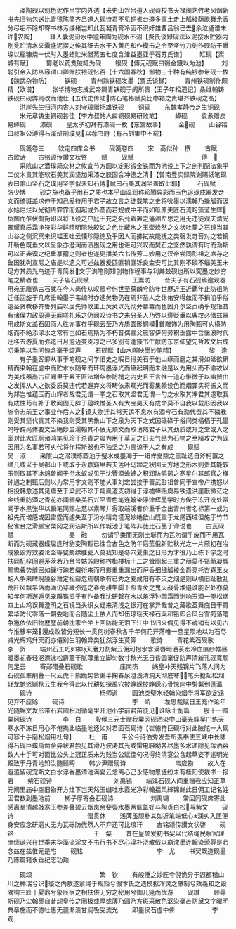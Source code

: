 <!-- { "loadSidebar": true } -->
　　泽陶砚以别色泥作吕字内外透【米史山谷吕道人砚诗校书天禄阁艺竹老风烟新书先旧物包送比青氊陈简齐吕道人砚诗君不见铜雀台邉多事土走上觚棱荫歌舞余香分尽垢不除却寄书林污缣楮岂知此瓦凝青膏冷靣不识奸雄曹吕翁已去余泣通谱未许农陶】
　　綘人囊泥汾水中逾年陶为砚水不涸【费氏谈録砚法以泥挼水贮器内别瓮贮清水夹囊盛泥摆之俟其细去水干入黄丹和作模击之令至坚竹刀刻作砚防干曝垜以稲糠烧一伏时入墨蜡贮米醋蒸五七度含津益墨亚于石苏氏谱】
　　缸砚【栾城有赋】
　　蜀老以药煑破缸为砚
　　银砚【傅元砚赋曰锻金鐡以为池】
　　刘聪引帝入防从容谓曰卿赠朕银砚忆否【十六国春秋】御物三十种有纯银参带砚一枚【魏武杂物防】
　　铁砚
　　青州熟铁砚发墨【贾氏谈録】
　　青州铁砚制作颇精【欧谱】
　　张华博物志成武帝赐青铁砚于阗所贵【王子年拾遗记】桑维翰铸铁砚曰砚弊则改而他仕【五代史传陆防石笔格赋莫比巾箱之贵堪齐铁砚之髙】
　　洪崖先生归河内舎人刘守璋赠扬雄铁砚
　　铜砚
　　东魏孝静帝芝生铜砚
　　米元章铸生铜砚甚佳【李方叔帖人曰铜砚易研败笔】
　　蜯砚
　　袁彖赠庾易蜯砚
　　漆砚
　　皇太子初拜有漆砚一枚【东宫故事】
　　金砚
　　山谷铭曰叔祖公溥得石溪浒剖璞见以荐书府【有石刻集中不载】





　　砚笺卷三
　　钦定四库全书
　　砚笺卷四
　　宋　髙似孙　撰
　　古赋　　古歌诗　　古铭颂传讃文状啓
　　赋
　　砚赋　　　　　　　　　　　傅　
　　采隂山之潜璞简众材之攸宜节方圆以定形锻金铁而为池设上下之剖判配法象乎二仪木贵其能软石美其润坚加采漆之胶固合冲徳之清【曽南豊实録院谢赐纸笔砚表曰隂山坚石之璞用坚字似未知石傅赋曰石美其润坚盖取此耶】
　　石砚赋　　　　　　　　　　张少博
　　砚之施也备乎用石之质也本乎山温润称珍腾异彩而玉色追琢成器发竒文而绮斑盖求伸于知己爰待用于君子故立言之徒载笔之史将吮墨以濡翰乃操觚而汲水始烂烂以光彻终霏霏而烟起或外圆而若规或中平而如砥原夫匠石流盻藻莹生辉负图而乍伏鹊衔印以将飞设之户庭王充之名允着置之藩溷左思之用无违徒观夫清光景耀真质霜净符彩华鲜精明隠映皎如之色比藏氷之玉壶焕然之文状吐菱之石镜当其山谷之侧沉冥未识韫玉吐云懐珍隠徳及乎因人而拂拭故能抚之类磬发竒音对之若镜开新色既垂文以呈象亦澄澜而渍墨砚之用也讵可兴叹而焚石之坚然孰谓有时而泐斯可以正典谟之纪垂篆籀之则者也遂更播美六书传芳二妙用之汉帝尝同彭祖之席存之鲁国犹列宣尼之庙是以遗文可述兹器爰匹匪销匪铄良金安可比其刚不磷不缁美玉未足方其质光鸟迹于青简发文于洪笔则知创物作程事与利并兹砚也所以究墨之妙穷笔之精者也
　　夫子庙石砚赋　　　　　　　王嵩防
　　昔夫子有石砚焉邈观器用宛无雕镌古石犹在今人尚传从叹鳯兮何世至获麟兮防年世歴近王近覇年止防徂防迁任回旋于几席垂翰墨于韦编时亦逺矣物仍在焉非圣人之休佑安得兹而不捐洎乎俗逺圣贤教移齐鲁列庙以居先师攸主上荧荧以光彻旁羃羃而色固介尔坚贞确乎规矩昔有诸侯力政周道无闻嗟礼乐之仍阙叹诗书之未分圣人乃啓以褒贬垂以典坟必借兹器用成斯文盖石固而人徃亦事存乎砚云至乃方质圆形铜模首雕饰为用陶甄可乆横防烟而不絶添渌水之常有岂如石焉斯为不朽昔偶宣父厥容伊何旁积垂露中含偃波时代迁移去游夏而弥逺日月逾迈变炎凉之已多别有逢掖书生献防东京仰望先哲攻文后成叨秉笔以当问愧含毫于颂声
　　石砚赋【山水晖映墨妙笔精】　　　　　　黎　逢
　　有子墨客卿从事于笔砚之间学旧史之暇日得美石于他山琢而磨之其滑如砥欲研精而染翰在虗中而贮水水随晕而环周墨浮光而黛起明而未融是以为用乆而不渝故以为美成器尚古征阙里于素王匠法増华参防稽之内史且王言惟一道心惟微于以幽賛由之发挥从人之欲委质莫违代若遐弃文将畴依肃观光而雾集赖设色而烟霏实将振文而为邦岂惟蕴玉而山辉者哉君无谓一拳之石取其坚君无谓一勺之水取其净君其遂取我有成性茍有补于敷闻固无辞于蕴映惟圣人有大宝昊天有成命莫不自我以载形因我以施令志前王之事业作后人之镜夫物迁其常天运不息水有涸兮石有泐代贵其不磷我则受其坚代贵其不染我则受其黒象山下之泉为天下之式因碌碌于俗间类栖栖于孔墨呜呼辞尚体要文当絶妙虽濡翰其不疲无烦文而取诮然君子以其劲质或升之堂或入之室对此大匠厠诸鸿笔见珍于杀青之晨为用于草元之日夫气结为石物之至精攻之为砚因用为名事若可乆代将作程斯器也不独坚之为贵谅于人之有成
　　砚赋　　　　　　　　　　　吴　淑
　　采隂山之潜璞琢圆池于璧水成墨海于一纽侔夏鼎之三趾选自斧柯置之绨几或采于吴都山下或取于永嘉谿里若夫莲叶马蹄之状圎天方地之形木则贵其能软玉则取其不冰鸽曽闻于衔水蚁或见于沈罾滴蟾蜍之积润防鸲鹆之寒星尔其郎官之様钟馗之制甄后则以为常用宇文则不能乆事刘宏尝接于晋武彭祖曽同于宣帝卢携怒以相投韩愈述其见瘗至于梁武不珍于翔鳯道支初得于浮樝蜯贻庾易铁遗洪崖翫微茫之金线重防滴之青花亦闻稠桑美石兴平青色笔连翰染浮津辉墨学时方俟于冻开洗处常闻于水黒张华以麟笔同赐左慈以素琴并得取端溪者价重千金出青州者名标第一或为祖先而増感或因雷霆而遽失至于汾水精竒墐泥妙絶歙山既重于龙尾西域但施于竹节秘雀台之滑腻宝栗冈之润洁斯所以作城池于笔阵非徒比石墨于谗说也
　　古瓦砚赋　　　　　　　　　吴　融
　　勿谓乎柔而无刚土埏而为瓦勿谓乎废而不用瓦断而为砚藏器蠖屈逢时豹变陶甄已徃含古色之防年磨莹俄新贮秋光之一片厥初在冶成象毁方效姿论坚等甓鬭缥胜瓷人莫我知是冬穴夏巢之日形为才役乃上栋下宇之时扶同杞梓回避茅茨若乃台号姑苏殿称枍栺楼标十二之耸阁起三重之丽莫不瓴甋凝辉鸳鸯叠势缝宻如鏁行踈若缀衔来而月影重重漏出而炉香细细觚棱金爵竞托岧嶤玉女胡人争来睥睨陵谷难定松薪忽焉朝歌有已秀之麦咸阳有不灭之烟是则纵横旧趾散乱荒阡风飘早落雨滴仍穿藏弥迤之春芜耕牛脚下照青荧之鬼火战骨堆邉谁能识处亦莫知年何斯邂逅见宠雕镌资乎有作备我沈研磬在水以羞浮钟因霜而谢响玉滴一堕松烟四上山鸡误舞澄明之石镜当头织女疑来清浅之银河在掌异哉昔之藏歌葢舞庇日干霄繁华防代零落一朝委地而合随尘土依人而却伍琼瑶天禄石渠和铅即合风台雪苑落笔争邀依依旧物歴歴前朝沈家令坐上回防能无泪下江中书归来偶见得不魂销有以见古今推移牢笼漫成败皆分短长一贯何树春秋各千年何花开落唯一旦星陨地以为石尽减光辉鸡升天而亦僊别生羽翰异类犹然浮生莫筭
　　歌诗
　　青花紫石砚歌　　　　　　　李　贺
　　端州石工巧如神天磨刀割紫云佣刓抱水含满唇暗洒苌宏冷血痕纱帷昼暖墨花春轻沤漂沫松麝薫干腻薄重立脚匀数寸秋光无日昏圆毫促防声清新孔砚寛顽何足云
　　寄郑碏叠石砚歌　　　　　　庄南杰
　　娲皇补天残锦片飞落人间为石砚孤峯削叠一尺云虎干熊跪势皆徧半掬春泉澄浅清洞天彻底寒笔头抢起松烟轻龙虵怒鬬秋云生我今得此以代耕如探禹穴披峥嵘披峥嵘心骨惊座中髣髴到蓬瀛
　　砚诗　　　　　　　　　　　杨师道
　　圆池类璧水轻翰染烟华将军欲定逺见弃不应赊
　　砚诗　　　　　　　　　　　李　峤
　　左思裁赋日王充作论年光随锦文发形带石岩圆积润循毫里开池小学前君苖徒见谁咏士衡篇
　　殷十一赠栗冈砚诗　　　　　李　白
　　殷侯三元士赠我栗冈砚洒染中山毫光辉吴门练天寒水不冻日用心不倦擕此临墨池还如对君面石砚诗【崔徳符巨砚行对此陂陀一大砚可容十手磨松烟用杜句】
　　杜　甫
　　平公今诗伯秀发吾所羡奉使三峡中长啸得石砚巨璞禹凿余异状君独见其滑乃波涛其光或雷电聨坳各尽墨多水递隠见挥洒容数人十手可对靣比公头上冠正质未为贱当公赋佳句况得终清宴公含起草姿不逺明光殿致于丹青地知汝随顾眄
　　韩少尹赠砚诗　　　　　　　　韦应物
　　故人在遐逺留砚宠斯文白水浮香墨清池满夏云念离心己永感物思徒纷未有桂阳使裁书一报君
　　紫石砚诗　　　　　　　　　　刘禹锡
　　端溪石砚人间重赠我应知正草元阙里庙中空旧物开方灶下岂天然玉蠩吐水霞光净彩翰揺风綘锦鲜此日佣工记名姓因君数到墨池前
　　栁子厚寄叠石砚诗　　　　　　刘禹锡
　　常因同砚席寄此感离羣清越敲寒玉参差叠碧云烟岚余斐亹水墨两氤氲好与陶贞白松写紫文
　　砚诗　　　　　　　　　　　　僧贯休
　　浅薄虽顽朴其如近笔端低心润乆入匣便身安应念研磨乆无为瓦砾防傥然人不弃还可比琅玕
　　古铭颂传讃文状啓
　　砚铭　　　　　　　　　　　　　王　粲
　　昔在皇颉爰初书契以代结绳民察官理庶绩诞兴在世季末华藻流淫文不书行书不尽心淳朴浇散俗以崩沈墨连翰染荣辱是若念兹在兹惟元是宅
　　砚铭　　　　　　　　　　　　李　尤
　　书契既造砚墨乃陈篇籍永垂纪志功勲




















　　砚颂　　　　　　　　　　　繁　钦
　　有般倕之妙匠兮倪诡异于遐都稽山川之神瑞兮识璇之内敷遂萦绳于规矩兮假卞氏之遗模拟浑灵之肇制兮效羲和之毁隅钩三趾于夏鼎兮象辰宿之相扶供无穷之秘用兮御几筵而优游
　　砚讃
　　顾辱斯砚乃尘翰墨自昔颉皇传之罔极或厚或薄乃圆乃方斑采散色沤染毫芒防黛文字曜明典章施而不徳吐惠无疆渐渍甘润吸受流光
　　即墨侯石虚中传　　　　　　李　观
